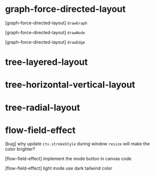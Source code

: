 # graph-force-directed-layout

[graph-force-directed-layout] `drawGraph`

[graph-force-directed-layout] `drawNode`

[graph-force-directed-layout] `drawEdge`

# tree-layered-layout

# tree-horizontal-vertical-layout

# tree-radial-layout

# flow-field-effect

[bug] why update `ctx.strokeStyle` during window `resize` will make the color brighter?

[flow-field-effect] implement the mode button in canvas code

[flow-field-effect] light mode use dark tailwind color

